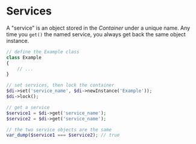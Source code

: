 # Services

A "service" is an object stored in the _Container_ under a unique name. Any time you `get()` the named service, you always get back the same object instance.

```php
// define the Example class
class Example
{
    // ...
}

// set services, then lock the container
$di->set('service_name', $di->newInstance('Example'));
$di->lock();

// get a service
$service1 = $di->get('service_name');
$service2 = $di->get('service_name');

// the two service objects are the same
var_dump($service1 === $service2); // true
```
